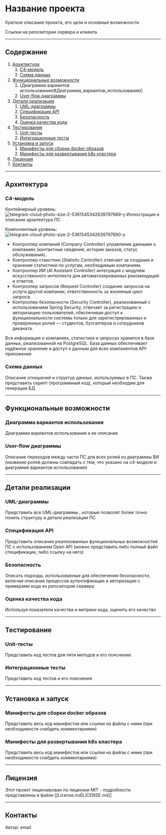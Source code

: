 # **Название проекта**

Краткое описание проекта, его цели и основные возможности

Ссылки на репозитории сервера и клиента

---

## **Содержание**

1. [Архитектура](#Архитектура)
	1. [C4-модель](#C4-модель)
	2. [Схема данных](#Схема_данных)
2. [Функциональные возможности](#Функциональные_возможности)
	1. [Диаграмма вариантов использования(#Диаграмма_вариантов_использования)]
	2. [User-flow диаграммы](#User-flow_диаграммы)
3. [Детали реализации](#Детали_реализации)
	1. [UML-диаграммы](#UML-диаграммы)
	2. [Спецификация API](#Спецификация_API)
	3. [Безопасность](#Безопасность)
	4. [Оценка качества кода](#Оценка_качества_кода)
4. [Тестирование](#Тестирование)
	1. [Unit-тесты](#Unit-тесты)
	2. [Интеграционные тесты](#Интеграционные_тесты)
5. [Установка и  запуск](#installation)
	1. [Манифесты для сборки docker образов](#Манифесты_для_сборки_docker_образов)
	2. [Манифесты для развертывания k8s кластера](#Манифесты_для_развертывания_k8s_кластера)
6. [Лицензия](#Лицензия)
7. [Контакты](#Контакты)

---
## **Архитектура**

### C4-модель
Контейнерный уровень:
![telegram-cloud-photo-size-2-5361545342639797689-y](https://github.com/user-attachments/assets/00b1a9b0-a61a-4495-8f49-4635850d19b9)
Иллюстрация и описание архитектура ПС

Компонентный уровень:
![telegram-cloud-photo-size-2-5361545342639797690-y](https://github.com/user-attachments/assets/7778f231-ba28-473d-a505-125f496d0ccc)


- Контроллер компаний (Company Controller) управление данными о компаниях (контактные сведения, история заказов, статус обслуживания)..
- Контроллер стаистики (Statistic Controller) отвечает за создание и хранение статистики по услугам, необходимым компаниям.
- Контроллер ИИ (AI Assistant Controller) интеграция с модулем искусственного интеллекта для автоматизированных рекомендаций и ответов.
- Контроллер запросов (Request Controller) создание запросов на услуги другой компании, ответственность за жизненый цикл запроса.
- Контроллер безопасности (Security Controller), реализованный с использованием Spring Security, отвечает за регистрацию и авторизацию пользователей, обеспечивая доступ к функциональности системы только для зарегистрированных и проверенных ролей — студентов, бухгалтеров и сотрудников деканата.

Вся информация о компаниях, статистике и запросах хранится в базе данных, реализованной на PostgreSQL. База данных обеспечивает надёжное хранение и доступ к данным для всех компонентов API-приложения

### Схема данных

Описание отношений и структур данных, используемых в ПС. Также представить скрипт (программный код), который необходим для генерации БД

---

## **Функциональные возможности**

### Диаграмма вариантов использования

Диаграмма вариантов использования и ее описание

### User-flow диаграммы

Описание переходов между части ПС для всех ролей из диаграммы ВИ (название ролей должны совпадать с тем, что указано на c4-модели и диаграмме вариантов использования)


---

## **Детали реализации**

### UML-диаграммы

Представить все UML-диаграммы , которые позволят более точно понять структуру и детали реализации ПС

### Спецификация API

Представить описание реализованных функциональных возможностей ПС с использованием Open API (можно представить либо полный файл спецификации, либо ссылку на него)

### Безопасность

Описать подходы, использованные для обеспечения безопасности, включая описание процессов аутентификации и авторизации с примерами кода из репозитория сервера

### Оценка качества кода

Используя показатели качества и метрики кода, оценить его качество

---

## **Тестирование**

### Unit-тесты

Представить код тестов для пяти методов и его пояснение

### Интеграционные тесты

Представить код тестов и его пояснение

---

## **Установка и  запуск**

### Манифесты для сборки docker образов

Представить весь код манифестов или ссылки на файлы с ними (при необходимости снабдить комментариями)

### Манифесты для развертывания k8s кластера

Представить весь код манифестов или ссылки на файлы с ними (при необходимости снабдить комментариями)

---

## **Лицензия**

Этот проект лицензирован по лицензии MIT - подробности представлены в файле [[License.md|LICENSE.md]]

---

## **Контакты**

Автор: email
